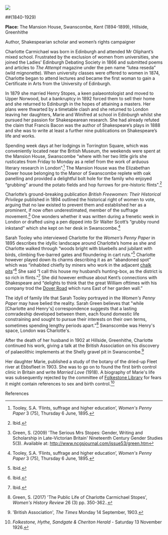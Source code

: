 <a href="https://dev.visual-essays.app"><img src="https://dev-visual-essays.netlify.app/images/ve-button.png"></a> <param ve-config title=" Charlotte Brown Carmichael Stopes" author=" Michelle Crowther" layout="vtl" banner="https://upload.wikimedia.org/wikipedia/commons/thumb/4/46/Grave_of_Charlotte_Carmichael_Stokes_in_Highgate_Cemetery.jpg/800px-Grave_of_Charlotte_Carmichael_Stokes_in_Highgate_Cemetery.jpg?1623330776612">

<param ve-entity eid="Q1083051" aliases="Swanscombe">
<param ve-entity eid="Q3028239" aliases="Greenhithe">
<param ve-entity eid="Q6423437" aliases="The Mansion House">

##(1840-1929)

**Place:** The Mansion House, Swanscombe, Kent (1894-1899), Hillside, Greenhithe
<param ve-map primary center="Q3028239" zoom="10">

Author, Shakespearian scholar and women’s rights campaigner

Charlotte Carmichael was born in Edinburgh and attended Mr Oliphant’s mixed school. Frustrated by the exclusion of women from universities, she joined the Ladies' Edinburgh Debating Society in 1866 and submitted poems and articles to _The Attempt_ magazine under the pen name “lutea reseda” (wild mignonette). When university classes were offered to women in 1874, Charlotte began to attend lectures and became the first woman to gain a Certificate in Arts from the University of Edinburgh.
<param ve-image url="https://upload.wikimedia.org/wikipedia/commons/e/e1/Wild_Mignonette._Reseda_lutea_%2834976002624%29.jpg" label="Wild Mignonette, Reseda lutea" attribution="gailhampshire from Cradley, Malvern, U.K, CC BY 2.0 <https://creativecommons.org/licenses/by/2.0>, via Wikimedia Commons">

In 1879 she married Henry Stopes, a keen palaeontologist and moved to Upper Norwood, but a bankruptcy in 1892 forced them to sell their home and she returned to Edinburgh in the hopes of attaining a masters. Her plans were thwarted by a timetable clash and she returned to London leaving her daughters, Marie and Winifred at school in Edinburgh whilst she pursued her passion for Shakespearean research. She had already refuted the claim that Francis Bacon was the author of Shakespeare’s plays in 1888 and she was to write at least a further nine publications on Shakespeare’s life and works.
<param ve-image url="https://www.google.com/url?sa=i&url=https%3A%2F%2Farchive.org%2Fdetails%2Fburbageshakespea00stopuoft&psig=AOvVaw1IdP4sVkGZyE07HcRcGeF7&ust=1623861029656000&source=images&cd=vfe&ved=0CAIQjRxqFwoTCIj-1feHmvECFQAAAAAdAAAAABAX" label="Burbage and Shakespeare's stage, by Stopes, C. C. 1841-1929" attribution="Evidence reported by lexw@archive.org for item burbageshakespea00stopuoft on July 16, 2007: no visible notice of copyright; stated date is 1913.">

Spending week days at her lodgings in Torrington Square, which was conveniently located near the British Museum, the weekends were spent at the Mansion House, Swanscombe “where with her two little girls she rusticates from Friday to Monday as a relief from the work of arduous literary research in London”.[^ref1]  The Mansion House was the Elizabethan Dower house belonging to the Manor of Swanscombe replete with oak panelling and provided a delightful bolt hole for the family who enjoyed “grubbing” around the potato fields and hop furrows for pre-historic flints".[^ref2]
<param ve-map primary center="Q6423437" zoom="10">  
<param ve-image url="https://upload.wikimedia.org/wikipedia/commons/0/0c/Hand_Axe_Sculpture_in_Swanscombe_Heritage_Park_-_geograph.org.uk_-_1417150.jpg" label="Hand Axe Sculpture in Swanscombe Heritage Park" attribution="David Anstiss / Hand Axe Sculpture in Swanscombe Heritage Park">
<param ve-image url="https://upload.wikimedia.org/wikipedia/commons/9/98/The_Quarterly_journal_of_the_Geological_Society_of_London_%2813937160882%29.jpg" label="The Quarterly journal of the Geological Society of London" attribution="Geological Society of London, Public domain, via Wikimedia Commons">

Charlotte’s ground-breaking publication _British Freewomen: Their Historical Privilege_ published in 1894 outlined the historical right of women to vote, arguing that no law existed to prevent them and established her as a prominent, if now often underestimated, member of the suffrage movement.[^ref3] One wonders whether it was written during a frenetic week in London or drafted using a pen dipped into Sir Walter Scott’s “grubby round inkstand” which she kept on her desk in Swanscombe.[^ref4] 
<param ve-image url="https://upload.wikimedia.org/wikipedia/commons/d/d2/CCStopesDedication.jpg" label="Stopes Dedication" attribution="Charlotte Carmichael Stopes, Public domain, via Wikimedia Commons"> 

Sarah Tooley who interviewed Charlotte for the _Women’s Penny Paper_ in 1895 describes the idyllic landscape around Charlotte’s home as she and Charlotte walked through “woods bright with bluebells and jubilant with birds, climbing five-barred gates and floundering in cart ruts.”[^ref5] Charlotte however played down its charms describing it as an “abandoned spot” which was “inhabited chiefly by miners who work in the adjacent [chalk pits](/landscape/chalk-pits-stig)”[^ref6] She said “I call this house my husband’s hunting-box, as the district is so rich in flints.”[^ref7] She did however enthuse about Kent’s connections with Shakespeare and “delights to think that the great William ofttimes with his company trod the [Dover Road](/dickens/dover-road) which runs East of her garden wall.” 
<param ve-map primary center="Q1083051" zoom="10">
<param ve-image url=" " label=" " attribution=" ">

The idyll of family life that Sarah Tooley portrayed in the _Women's Penny Paper_ may have belied the reality. Sarah Green believes that "while [Charlotte and Henry's] correspondence suggests that a lasting comradeship developed between them, each found domestic life constraining and sought to pursue their interests on their own terms, sometimes spending lengthy periods apart."[^ref8] Swanscombe was Henry's space, London was Charlotte's.
<param ve-map primary center="Q" zoom="10">

After the death of her husband in 1902 at Hillside, Greenhithe, Charlotte continued his work, giving a talk at the British Association on his discovery of palaeolithic implements at the Shelly gravel pit in Swanscombe.[^ref9] 
<param ve-map primary center="Q1083051" zoom="10">
<param ve-map primary center="Q3028239" zoom="10">

Her daughter Marie, published a study of the botany of the dried-up Fleet river at Ebbsfleet in 1903. She was to go on to found the first birth control clinic in Britain and write _Married Love_ (1918). A biography of Marie's life was subsequently rejected by the committee of [Folkestone Library](/19c/19c-folkestone-free-library) for fears it might contain references to sex and birth control.[^ref10]  
<param ve-image url="https://upload.wikimedia.org/wikipedia/commons/2/2d/Marie_Stopes_in_her_laboratory%2C_1904.jpg" label="Marie Stopes in her laboratory, 1904" attribution="Author unknown, Public domain, via Wikimedia Commons">

References

[^ref1]: Tooley, S.A. ‘Flints, suffrage and higher education’, _Women's Penny Paper_ 3 (75), Thursday 6 June, 1895.   
[^ref2]: Ibid.   
[^ref3]: Green, S. (2009) 'The Serious Mrs Stopes: Gender, Writing and Scholarship in Late-Victorian Britain' Nineteenth Century Gender Studies 5(3). Available at: http://www.ncgsjournal.com/issue53/green.htm   
[^ref4]: Tooley, S.A. ‘Flints, suffrage and higher education’, _Women's Penny Paper_ 3 (75), Thursday 6 June, 1895.    
[^ref5]: Ibid.   
[^ref6]: Ibid.    
[^ref7]: Ibid.   
[^ref8]: Green, S. (2017) 'The Public Life of Charlotte Carmichael Stopes', _Women's History Review_ 26 (3) pp. 350-362.. 
[^ref9]: 'British Association', _The Times_ Monday 14 September, 1903.   
[^ref10]: _Folkestone, Hythe, Sandgate & Cheriton Herald_ - Saturday 13 November 1926.
